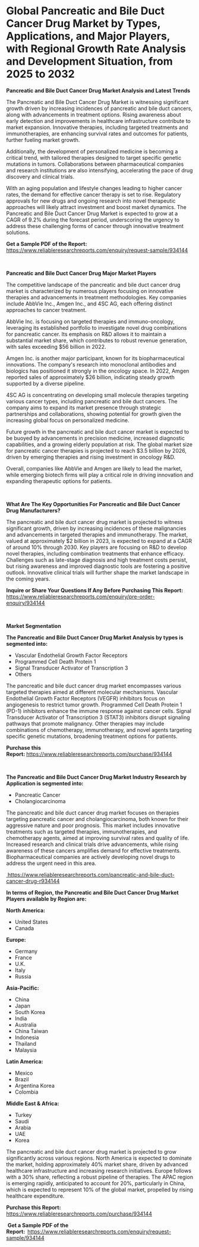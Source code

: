 <p><h1>Global Pancreatic and Bile Duct Cancer Drug Market by Types, Applications, and Major Players, with Regional Growth Rate Analysis and Development Situation, from 2025 to 2032</h1></p><p><strong>Pancreatic and Bile Duct Cancer Drug Market Analysis and Latest Trends</strong></p>
<p><p>The Pancreatic and Bile Duct Cancer Drug Market is witnessing significant growth driven by increasing incidences of pancreatic and bile duct cancers, along with advancements in treatment options. Rising awareness about early detection and improvements in healthcare infrastructure contribute to market expansion. Innovative therapies, including targeted treatments and immunotherapies, are enhancing survival rates and outcomes for patients, further fueling market growth.</p><p>Additionally, the development of personalized medicine is becoming a critical trend, with tailored therapies designed to target specific genetic mutations in tumors. Collaborations between pharmaceutical companies and research institutions are also intensifying, accelerating the pace of drug discovery and clinical trials. </p><p>With an aging population and lifestyle changes leading to higher cancer rates, the demand for effective cancer therapy is set to rise. Regulatory approvals for new drugs and ongoing research into novel therapeutic approaches will likely attract investment and boost market dynamics. The Pancreatic and Bile Duct Cancer Drug Market is expected to grow at a CAGR of 9.2% during the forecast period, underscoring the urgency to address these challenging forms of cancer through innovative treatment solutions.</p></p>
<p><strong>Get a Sample PDF of the Report:&nbsp;</strong> <a href="https://www.reliableresearchreports.com/enquiry/request-sample/934144?utm_campaign=31&utm_medium=2&utm_source=Github&utm_content=ia&utm_term=18042025&utm_id=pancreatic-and-bile-duct-cancer-drug">https://www.reliableresearchreports.com/enquiry/request-sample/934144</a></p>
<p>&nbsp;</p>
<p><strong>Pancreatic and Bile Duct Cancer Drug Major Market Players</strong></p>
<p><p>The competitive landscape of the pancreatic and bile duct cancer drug market is characterized by numerous players focusing on innovative therapies and advancements in treatment methodologies. Key companies include AbbVie Inc., Amgen Inc., and 4SC AG, each offering distinct approaches to cancer treatment.</p><p>AbbVie Inc. is focusing on targeted therapies and immuno-oncology, leveraging its established portfolio to investigate novel drug combinations for pancreatic cancer. Its emphasis on R&D allows it to maintain a substantial market share, which contributes to robust revenue generation, with sales exceeding $56 billion in 2022.</p><p>Amgen Inc. is another major participant, known for its biopharmaceutical innovations. The company's research into monoclonal antibodies and biologics has positioned it strongly in the oncology space. In 2022, Amgen reported sales of approximately $26 billion, indicating steady growth supported by a diverse pipeline.</p><p>4SC AG is concentrating on developing small molecule therapies targeting various cancer types, including pancreatic and bile duct cancers. The company aims to expand its market presence through strategic partnerships and collaborations, showing potential for growth given the increasing global focus on personalized medicine.</p><p>Future growth in the pancreatic and bile duct cancer market is expected to be buoyed by advancements in precision medicine, increased diagnostic capabilities, and a growing elderly population at risk. The global market size for pancreatic cancer therapies is projected to reach $3.5 billion by 2026, driven by emerging therapies and rising investment in oncology R&D.</p><p>Overall, companies like AbbVie and Amgen are likely to lead the market, while emerging biotech firms will play a critical role in driving innovation and expanding therapeutic options for patients.</p></p>
<p>&nbsp;</p>
<p><strong>What Are The Key Opportunities For Pancreatic and Bile Duct Cancer Drug Manufacturers?</strong></p>
<p><p>The pancreatic and bile duct cancer drug market is projected to witness significant growth, driven by increasing incidences of these malignancies and advancements in targeted therapies and immunotherapy. The market, valued at approximately $2 billion in 2023, is expected to expand at a CAGR of around 10% through 2030. Key players are focusing on R&D to develop novel therapies, including combination treatments that enhance efficacy. Challenges such as late-stage diagnosis and high treatment costs persist, but rising awareness and improved diagnostic tools are fostering a positive outlook. Innovative clinical trials will further shape the market landscape in the coming years.</p></p>
<p><strong>Inquire or Share Your Questions If Any Before Purchasing This Report:</strong> <a href="https://www.reliableresearchreports.com/enquiry/pre-order-enquiry/934144?utm_campaign=31&utm_medium=2&utm_source=Github&utm_content=ia&utm_term=18042025&utm_id=pancreatic-and-bile-duct-cancer-drug">https://www.reliableresearchreports.com/enquiry/pre-order-enquiry/934144</a></p>
<p>&nbsp;</p>
<p><strong>Market Segmentation</strong></p>
<p><strong>The Pancreatic and Bile Duct Cancer Drug Market Analysis by types is segmented into:</strong></p>
<p><ul><li>Vascular Endothelial Growth Factor Receptors</li><li>Programmed Cell Death Protein 1</li><li>Signal Transducer Activator of Transcription 3</li><li>Others</li></ul></p>
<p><p>The pancreatic and bile duct cancer drug market encompasses various targeted therapies aimed at different molecular mechanisms. Vascular Endothelial Growth Factor Receptors (VEGFR) inhibitors focus on angiogenesis to restrict tumor growth. Programmed Cell Death Protein 1 (PD-1) inhibitors enhance the immune response against cancer cells. Signal Transducer Activator of Transcription 3 (STAT3) inhibitors disrupt signaling pathways that promote malignancy. Other therapies may include combinations of chemotherapy, immunotherapy, and novel agents targeting specific genetic mutations, broadening treatment options for patients.</p></p>
<p><strong>Purchase this Report:&nbsp;</strong><a href="https://www.reliableresearchreports.com/purchase/934144?utm_campaign=31&utm_medium=2&utm_source=Github&utm_content=ia&utm_term=18042025&utm_id=pancreatic-and-bile-duct-cancer-drug">https://www.reliableresearchreports.com/purchase/934144</a></p>
<p>&nbsp;</p>
<p><strong>The Pancreatic and Bile Duct Cancer Drug Market Industry Research by Application is segmented into:</strong></p>
<p><ul><li>Pancreatic Cancer</li><li>Cholangiocarcinoma</li></ul></p>
<p><p>The pancreatic and bile duct cancer drug market focuses on therapies targeting pancreatic cancer and cholangiocarcinoma, both known for their aggressive nature and poor prognosis. This market includes innovative treatments such as targeted therapies, immunotherapies, and chemotherapy agents, aimed at improving survival rates and quality of life. Increased research and clinical trials drive advancements, while rising awareness of these cancers amplifies demand for effective treatments. Biopharmaceutical companies are actively developing novel drugs to address the urgent need in this area.</p></p>
<p><a href="https://www.reliableresearchreports.com/pancreatic-and-bile-duct-cancer-drug-r934144?utm_campaign=31&utm_medium=2&utm_source=Github&utm_content=ia&utm_term=18042025&utm_id=pancreatic-and-bile-duct-cancer-drug">&nbsp;https://www.reliableresearchreports.com/pancreatic-and-bile-duct-cancer-drug-r934144</a></p>
<p><strong>In terms of Region, the Pancreatic and Bile Duct Cancer Drug Market Players available by Region are:</strong></p>
<p>
    <p> <strong> North America: </strong>
        <ul>
            <li>United States</li>
            <li>Canada</li>
        </ul>
        </p> 
    <p> <strong> Europe: </strong>
        <ul>
            <li>Germany</li>
            <li>France</li>
            <li>U.K.</li>
            <li>Italy</li>
            <li>Russia</li>
        </ul>
        </p> 
    <p> <strong> Asia-Pacific: </strong>
        <ul>
            <li>China</li>
            <li>Japan</li>
            <li>South Korea</li>
            <li>India</li>
            <li>Australia</li>
            <li>China Taiwan</li>
            <li>Indonesia</li>
            <li>Thailand</li>
            <li>Malaysia</li>
        </ul>
        </p> 
    <p> <strong> Latin America: </strong>
        <ul>
            <li>Mexico</li>
            <li>Brazil</li>
            <li>Argentina Korea</li>
            <li>Colombia</li>
        </ul>
        </p> 
    <p> <strong> Middle East & Africa: </strong>
        <ul>
            <li>Turkey</li>
            <li>Saudi</li>
            <li>Arabia</li>
            <li>UAE</li>
            <li>Korea</li>
        </ul>
    </p>
    </p>
<p><p>The pancreatic and bile duct cancer drug market is projected to grow significantly across various regions. North America is expected to dominate the market, holding approximately 40% market share, driven by advanced healthcare infrastructure and increasing research initiatives. Europe follows with a 30% share, reflecting a robust pipeline of therapies. The APAC region is emerging rapidly, anticipated to account for 20%, particularly in China, which is expected to represent 10% of the global market, propelled by rising healthcare expenditure.</p></p>
<p><strong>Purchase this Report: </strong><a href="https://www.reliableresearchreports.com/purchase/934144?utm_campaign=31&utm_medium=2&utm_source=Github&utm_content=ia&utm_term=18042025&utm_id=pancreatic-and-bile-duct-cancer-drug">https://www.reliableresearchreports.com/purchase/934144</a></p>
<p>&nbsp;<strong>Get a Sample PDF of the Report:&nbsp;&nbsp;</strong><a href="https://www.reliableresearchreports.com/enquiry/request-sample/934144?utm_campaign=31&utm_medium=2&utm_source=Github&utm_content=ia&utm_term=18042025&utm_id=pancreatic-and-bile-duct-cancer-drug">https://www.reliableresearchreports.com/enquiry/request-sample/934144</a></p>
<p><strong></strong></p>
<p><p></p><p></p><p></p></p>